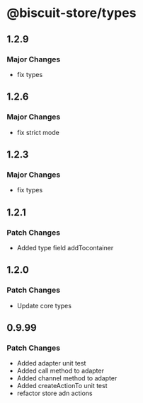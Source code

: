 # @biscuit-store/types

## 1.2.9
### Major Changes

- fix types
## 1.2.6
### Major Changes

- fix strict mode
## 1.2.3
### Major Changes

- fix types
## 1.2.1
### Patch Changes
- Added type field addTocontainer

## 1.2.0
### Patch Changes
- Update core types

## 0.9.99
### Patch Changes

- Added adapter unit test
- Added call method to adapter
- Added channel method to adapter
- Added createActionTo unit test
- refactor store adn actions